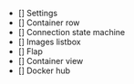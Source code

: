 * [] Settings
* [] Container row
* [] Connection state machine
* [] Images listbox
* [] Flap
* [] Container view
* [] Docker hub
